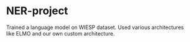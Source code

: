 # NER-project
Trained a language model on WIESP dataset. Used various architectures like ELMO and our own custom architecture. 
